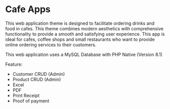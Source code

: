 # Cafe Apps
This web application theme is designed to facilitate ordering drinks and food in cafes. This theme combines modern aesthetics with comprehensive functionality to provide a smooth and satisfying user experience. This app is ideal for cafes, coffee shops and small restaurants who want to provide online ordering services to their customers.

This web application uses a MySQL Database with PHP Native (Version 8.1)

Feature:
- Customer CRUD (Admin)
- Product CRUD (Admin)
- Excel
- PDF
- Print Receipt
- Proof of payment
